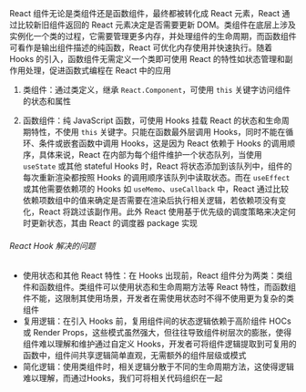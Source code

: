 React 组件无论是类组件还是函数组件，最终都被转化成 React 元素，React 通过比较新旧组件返回的 React 元素决定是否需要更新 DOM。类组件在底层上涉及实例化一个类的过程，它需要管理更多内存，并处理组件的生命周期，而函数组件可看作是输出组件描述的纯函数，React 可优化内存使用并快速执行。随着 Hooks 的引入，函数组件无需定义一个类即可使用 React 的特性如状态管理和副作用处理，促进函数式编程在 React 中的应用

1. 类组件：通过类定义，继承 `React.Component`，可使用 `this` 关键字访问组件的状态和属性

2. 函数组件：纯 JavaScript 函数，可使用 Hooks 挂载 React 的状态和生命周期特性，不使用 `this` 关键字。只能在函数最外层调用 Hooks，同时不能在循环、条件或嵌套函数中调用 Hooks，这是因为 React 依赖于 Hooks 的调用顺序，具体来说，React 在内部为每个组件维护一个状态队列，当使用 `useState` 或其他 stateful Hooks 时，React 将状态添加到该队列中，组件的每次重新渲染都按照 Hooks 的调用顺序该队列中读取状态。而在 `useEffect` 或其他需要依赖项的 Hooks 如 `useMemo`、`useCallback` 中，React 通过比较依赖项数组中的值来确定是否需要在渲染后执行相关逻辑，若依赖项没有变化，React 将跳过该副作用。此外 React 使用基于优先级的调度策略来决定何时更新状态，其由 React 的调度器 package 实现

###### React Hook 解决的问题

- 使用状态和其他 React 特性：在 Hooks 出现前，React 组件分为两类：类组件和函数组件。类组件可以使用状态和生命周期方法等 React 特性，而函数组件不能，这限制其使用场景，开发者在需使用状态时不得不使用更为复杂的类组件
- 复用逻辑：在引入 Hooks 前，复用组件间的状态逻辑依赖于高阶组件 HOCs 或 Render Props，这些模式虽然强大，但往往导致组件树层次的膨胀，使得组件难以理解和维护通过自定义 Hooks，开发者可将组件逻辑提取到可复用的函数中，组件间共享逻辑简单直观，无需额外的组件层级或模式
- 简化逻辑：使用类组件时，相关逻辑分散于不同的生命周期方法，这使得逻辑难以理解，而通过Hooks，我们可将相关代码组织在一起
